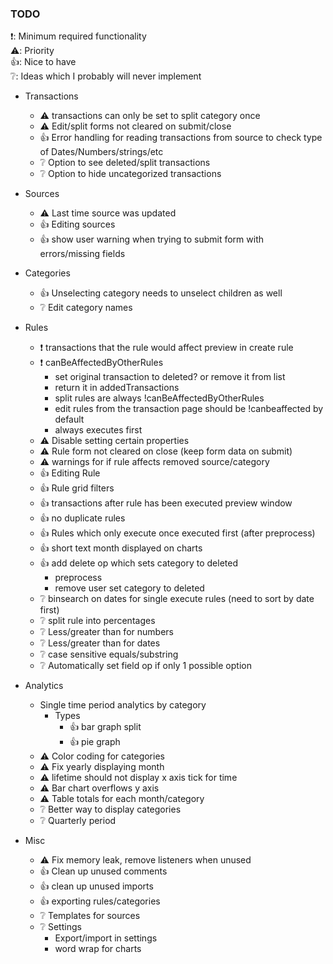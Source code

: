 ### TODO
❗: Minimum required functionality  
⚠️: Priority  
👍: Nice to have  
❔: Ideas which I probably will never implement


- Transactions
    - ⚠️ transactions can only be set to split category once
    - ⚠️ Edit/split forms not cleared on submit/close
    - 👍 Error handling for reading transactions from source to check type of Dates/Numbers/strings/etc
    - ❔ Option to see deleted/split transactions
    - ❔ Option to hide uncategorized transactions

- Sources
    - ⚠️ Last time source was updated
    - 👍 Editing sources
    - 👍 show user warning when trying to submit form with errors/missing fields

- Categories
    - 👍 Unselecting category needs to unselect children as well
    - ❔ Edit category names

- Rules
    - ❗ transactions that the rule would affect preview in create rule
    - ❗ canBeAffectedByOtherRules
        - set original transaction to deleted? or remove it from list
        - return it in addedTransactions
        - split rules are always !canBeAffectedByOtherRules
        - edit rules from the transaction page should be !canbeaffected by default
        - always executes first
    - ⚠️ Disable setting certain properties
    - ⚠️ Rule form not cleared on close (keep form data on submit)
    - ⚠️ warnings for if rule affects removed source/category
    - 👍 Editing Rule
    - 👍 Rule grid filters
    - 👍 transactions after rule has been executed preview window
    - 👍 no duplicate rules
    - 👍 Rules which only execute once executed first (after preprocess)
    - 👍 short text month displayed on charts
    - 👍 add delete op which sets category to deleted
        - preprocess
        - remove user set category to deleted
    - ❔ binsearch on dates for single execute rules (need to sort by date first)
    - ❔ split rule into percentages
    - ❔ Less/greater than for numbers
    - ❔ Less/greater than for dates
    - ❔ case sensitive equals/substring
    - ❔ Automatically set field op if only 1 possible option

- Analytics
    - Single time period analytics by category
        - Types
            - 👍 bar graph split
            - 👍 pie graph
    - ⚠️ Color coding for categories
    - ⚠️ Fix yearly displaying month
    - ⚠️ lifetime should not display x axis tick for time
    - ⚠️ Bar chart overflows y axis
    - ⚠️ Table totals for each month/category
    - ❔ Better way to display categories
    - ❔ Quarterly period

- Misc
    - ⚠️ Fix memory leak, remove listeners when unused
    - 👍 Clean up unused comments
    - 👍 clean up unused imports
    - 👍 exporting rules/categories
    - ❔ Templates for sources
    - ❔ Settings
        - Export/import in settings
        - word wrap for charts